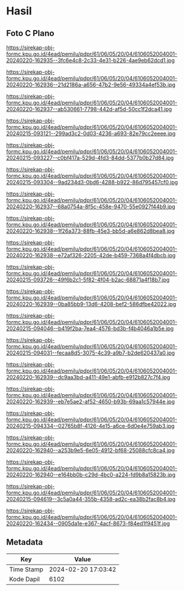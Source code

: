 # Hasil

## Foto C Plano

https://sirekap-obj-formc.kpu.go.id/4ead/pemilu/pdpr/61/06/05/20/04/6106052004001-20240220-162935--3fc6e4c8-2c33-4e31-b226-4ae9eb62dcd1.jpg

https://sirekap-obj-formc.kpu.go.id/4ead/pemilu/pdpr/61/06/05/20/04/6106052004001-20240220-162936--21d2186a-a656-47b2-9e56-49334a4ef53b.jpg

https://sirekap-obj-formc.kpu.go.id/4ead/pemilu/pdpr/61/06/05/20/04/6106052004001-20240220-162937--ab530661-7798-442d-af5d-50cc1f2dca41.jpg

https://sirekap-obj-formc.kpu.go.id/4ead/pemilu/pdpr/61/06/05/20/04/6106052004001-20240215-093121--299ad3c2-0d03-4236-a693-82e79cc2eeee.jpg

https://sirekap-obj-formc.kpu.go.id/4ead/pemilu/pdpr/61/06/05/20/04/6106052004001-20240215-093227--c0bf417a-529d-4fd3-84dd-5377b0b27d84.jpg

https://sirekap-obj-formc.kpu.go.id/4ead/pemilu/pdpr/61/06/05/20/04/6106052004001-20240215-093304--9ad234d3-0bd6-4288-b922-86d795457cf0.jpg

https://sirekap-obj-formc.kpu.go.id/4ead/pemilu/pdpr/61/06/05/20/04/6106052004001-20240220-162937--68a0754a-8f5c-458e-9470-55e0927f44b9.jpg

https://sirekap-obj-formc.kpu.go.id/4ead/pemilu/pdpr/61/06/05/20/04/6106052004001-20240220-162938--1f26a373-88fb-45e3-bb5d-a6e862d8bea8.jpg

https://sirekap-obj-formc.kpu.go.id/4ead/pemilu/pdpr/61/06/05/20/04/6106052004001-20240220-162938--e72af326-2205-42de-b459-7368a4f4dbcb.jpg

https://sirekap-obj-formc.kpu.go.id/4ead/pemilu/pdpr/61/06/05/20/04/6106052004001-20240215-093726--49f6b2c1-5f82-4f04-b2ac-68871a4f18b7.jpg

https://sirekap-obj-formc.kpu.go.id/4ead/pemilu/pdpr/61/06/05/20/04/6106052004001-20240220-162939--0ba85bb9-13d6-4208-bef2-586dfbe42022.jpg

https://sirekap-obj-formc.kpu.go.id/4ead/pemilu/pdpr/61/06/05/20/04/6106052004001-20240215-094046--b419f2ba-7ea4-4576-bd3b-f4b4046a1b5e.jpg

https://sirekap-obj-formc.kpu.go.id/4ead/pemilu/pdpr/61/06/05/20/04/6106052004001-20240215-094031--fecaa8d5-3075-4c39-a9b7-b2de620437a0.jpg

https://sirekap-obj-formc.kpu.go.id/4ead/pemilu/pdpr/61/06/05/20/04/6106052004001-20240220-162939--dc9aa3bd-a411-49e1-abfb-e912b827c7f4.jpg

https://sirekap-obj-formc.kpu.go.id/4ead/pemilu/pdpr/61/06/05/20/04/6106052004001-20240220-162939--eb7e5ae2-af52-4650-b93b-69aa1c57944e.jpg

https://sirekap-obj-formc.kpu.go.id/4ead/pemilu/pdpr/61/06/05/20/04/6106052004001-20240215-094334--02765b8f-4126-4e15-a6ce-6d0e4e759ab3.jpg

https://sirekap-obj-formc.kpu.go.id/4ead/pemilu/pdpr/61/06/05/20/04/6106052004001-20240220-162940--a253b9e5-6e05-4912-bf68-25088cfc8ca4.jpg

https://sirekap-obj-formc.kpu.go.id/4ead/pemilu/pdpr/61/06/05/20/04/6106052004001-20240220-162940--e164bb0b-c29d-4bc0-a224-fd9b8a15823b.jpg

https://sirekap-obj-formc.kpu.go.id/4ead/pemilu/pdpr/61/06/05/20/04/6106052004001-20240215-094619--3c5a0a44-355b-4358-ad2c-ea38b2fac8b4.jpg

https://sirekap-obj-formc.kpu.go.id/4ead/pemilu/pdpr/61/06/05/20/04/6106052004001-20240220-162434--0905da1e-e367-4acf-8673-f84ed1f9451f.jpg


## Metadata

| Key        | Value               |
| ---------- | ------------------- |
| Time Stamp | 2024-02-20 17:03:42 |
| Kode Dapil | 6102                |




